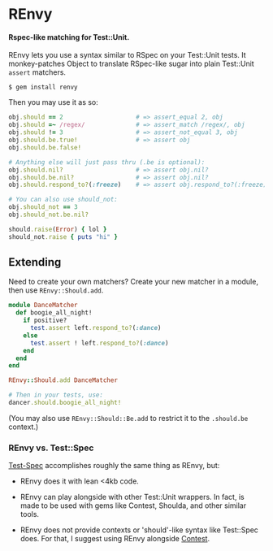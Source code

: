 # REnvy
#### Rspec-like matching for Test::Unit.

REnvy lets you use a syntax similar to RSpec on your Test::Unit tests. It 
monkey-patches Object to translate RSpec-like sugar into plain Test::Unit 
`assert` matchers.

```
$ gem install renvy
```

Then you may use it as so:

```ruby
obj.should == 2                    # => assert_equal 2, obj
obj.should =~ /regex/              # => assert_match /regex/, obj
obj.should != 3                    # => assert_not_equal 3, obj
obj.should.be.true!                # => assert obj
obj.should.be.false!

# Anything else will just pass thru (.be is optional):
obj.should.nil?                    # => assert obj.nil?
obj.should.be.nil?                 # => assert obj.nil?
obj.should.respond_to?(:freeze)    # => assert obj.respond_to?(:freeze)

# You can also use should_not:
obj.should_not == 3
obj.should_not.be.nil?

should.raise(Error) { lol }
should_not.raise { puts "hi" }
```

## Extending

Need to create your own matchers? Create your new matcher in a module, then 
use `REnvy::Should.add`.

```ruby
module DanceMatcher
  def boogie_all_night!
    if positive?
      test.assert left.respond_to?(:dance)
    else
      test.assert ! left.respond_to?(:dance)
    end
  end
end

REnvy::Should.add DanceMatcher

# Then in your tests, use:
dancer.should.boogie_all_night!
```

(You may also use `REnvy::Should::Be.add` to restrict it to the `.should.be` 
 context.)

### REnvy vs. Test::Spec

[Test-Spec](http://test-spec.rubyforge.org/test-spec/) accomplishes roughly 
the same thing as REnvy, but:

 * REnvy does it with lean <4kb code.

 * REnvy can play alongside with other Test::Unit wrappers. In fact, is made 
to be used with gems like Contest, Shoulda, and other similar tools.

 * REnvy does not provide contexts or 'should'-like syntax like Test::Spec 
 does.  For that, I suggest using REnvy alongside 
 [Contest](http://github.com/citrusbyte/contest).
